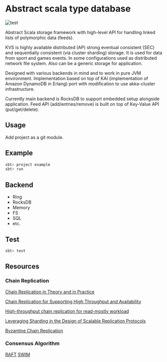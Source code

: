 # Abstract scala type database

![test](https://github.com/zero-deps/kvs/workflows/test/badge.svg)

Abstract Scala storage framework with high-level API for handling linked lists of polymorphic data (feeds).

KVS is highly available distributed (AP) strong eventual consistent (SEC) and sequentially consistent (via cluster sharding) storage. It is used for data from sport and games events. In some configurations used as distributed network file system. Also can be a generic storage for application.

Designed with various backends in mind and to work in pure JVM environment. Implementation based on top of KAI (implementation of Amazon DynamoDB in Erlang) port with modification to use akka-cluster infrastructure.

Currently main backend is RocksDB to support embedded setup alongside application. Feed API (add/entries/remove) is built on top of Key-Value API (put/get/delete).

## Usage

Add project as a git module.

## Example

```bash
sbt> project example
sbt> run
```

## Backend

* Ring
* RocksDB
* Memory
* FS
* SQL
* etc.

## Test

```bash
sbt> test
```

## Resources

### Chain Replication

[Chain Replication in Theory and in Practice](http://www.snookles.com/scott/publications/erlang2010-slf.pdf)

[Chain Replication for Supporting High Throughput and Availability](http://www.cs.cornell.edu/home/rvr/papers/OSDI04.pdf)

[High-throughput chain replication for read-mostly workload](https://www.cs.princeton.edu/courses/archive/fall15/cos518/papers/craq.pdf)

[Leveraging Sharding in the Design of Scalable Replication Protocols](https://ymsir.com/papers/sharding-socc.pdf)

[Byzantine Chain Replication](http://www.cs.cornell.edu/home/rvr/newpapers/opodis2012.pdf)

### Consensus Algorithm

[RAFT](https://raft.github.io/raft.pdf)
[SWIM](https://www.cs.cornell.edu/projects/Quicksilver/public_pdfs/SWIM.pdf)

